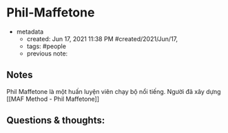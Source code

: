 # Phil-Maffetone

- metadata
	- created: Jun 17, 2021 11:38 PM #created/2021/Jun/17,
	- tags: #people 
	- previous note:

## Notes
Phil Maffetone là một huấn luyện viên chạy bộ nổi tiếng. Người đã xây dựng [[MAF Method - Phil Maffetone]]

## Questions & thoughts:
